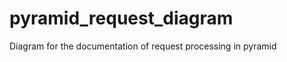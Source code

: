 pyramid_request_diagram
=======================

Diagram for the documentation of request processing in pyramid
